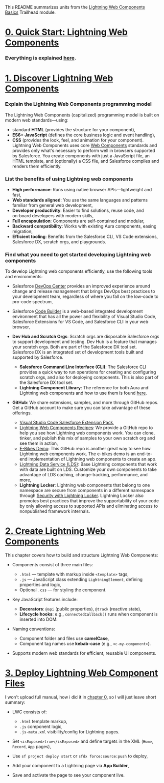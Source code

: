 This README summarizes  units from the [Lightning Web Components Basics](https://trailhead.salesforce.com/content/learn/modules/lightning-web-components-basics) Trailhead module.

# [0. Quick Start: Lightning Web Components](https://trailhead.salesforce.com/content/learn/projects/quick-start-lightning-web-components)

### Everything is explained [here](https://github.com/98Miquelle11/Salesforce/blob/main/DeveloperBeginnerTrail/LightningWebComponentsBasics/QuickStartLightningWebComponents/README.md).

# [1. Discover Lightning Web Components](https://trailhead.salesforce.com/content/learn/modules/lightning-web-components-basics/discover-lightning-web-components?trail_id=force_com_dev_beginner)

### Explain the Lightning Web Components programming model
The Lightning Web Components (capitalized) programming model is built on modern web standards—using:
* standard **HTML** (provides the structure for your component),
* **ES6+ JavaScript** (defines the core business logic and event handling),
* **CSS** (provides the look, feel, and animation for your component).
Lightning Web Components uses core [Web Components](https://github.com/WICG/webcomponents) standards and provides only what's necessary to perform well in browsers supported by Salesforce. You create components with just a JavaScript file, an HTML template, and (optionally) a CSS file, and Salesforce compiles and renders them efficiently.

### List the benefits of using Lightning web components
* **High performance**: Runs using native browser APIs—lightweight and fast,
* **Web standards aligned**: You use the same languages and patterns familiar from general web development,
* **Developer productivity**: Easier to find solutions, reuse code, and on‑board developers with modern skills,
* **Full encapsulation**: Components are self-contained and modular,
* **Backward compatibility**: Works with existing Aura components, easing migration,
* **Efficient tooling**: Benefits from the Salesforce CLI, VS Code extensions, Salesforce DX, scratch orgs, and playgrounds.

### Find what you need to get started developing Lightning web components
To develop Lightning web components efficiently, use the following tools and environments:
* Salesforce [DevOps Center](https://help.salesforce.com/s/articleView?id=platform.devops_center_overview.htm&type=5) provides an improved experience around change and release management that brings DevOps best practices to your development team, regardless of where you fall on the low-code to pro-code spectrum,
* Salesforce [Code Builder](https://developer.salesforce.com/docs/platform/code-builder/guide/codebuilder-overview.html) is a web-based integrated development environment that has all the power and flexibility of Visual Studio Code, Salesforce Extensions for VS Code, and Salesforce CLI in your web browser,
* **Dev Hub and Scratch Orgs**: Scratch orgs are disposable Salesforce orgs to support development and testing. Dev Hub is a feature that manages your scratch orgs. Both are part of the Salesforce DX tool set. Salesforce DX is an integrated set of development tools built and supported by Salesforce.

  * **Salesforce Command Line Interface (CLI)**: The Salesforce CLI provides a quick way to run operations for creating and configuring scratch orgs, and also for deploying components. This is also part of the Salesforce DX tool set.
  * **Lightning Component Library**: The reference for both Aura and Lightning web components and how to use them is found [here](https://developer.salesforce.com/docs/component-library/overview/components).

* **GitHub**: We share extensions, samples, and more through GitHub repos. Get a GitHub account to make sure you can take advantage of these offerings.

  * [Visual Studio Code Salesforce Extension Pack](https://marketplace.visualstudio.com/items?itemName=salesforce.salesforcedx-vscode),
  * [Lightning Web Components Recipes](https://github.com/trailheadapps/lwc-recipes): We provide a GitHub repo to help you see how Lightning web components work. You can clone, tinker, and publish this mix of samples to your own scratch org and see them in action,
  * [E-Bikes Demo](https://github.com/trailheadapps/ebikes-lwc): This GitHub repo is another great way to see how Lightning web components work. The e-bikes demo is an end-to-end implementation of Lightning web components to create an app.
  * [Lightning Data Service (LDS)](https://developer.salesforce.com/docs/platform/lwc/guide/data-ui-api): Base Lightning components that work with data are built on LDS. Customize your own components to take advantage of LDS caching, change-tracking, performance, and more,
  * **Lightning Locker**: Lightning web components that belong to one namespace are secure from components in a different namespace through [Security with Lightning Locker](https://developer.salesforce.com/docs/platform/lightning-components-security/guide/locker-intro.html). Lightning Locker also promotes best practices that improve the supportability of your code by only allowing access to supported APIs and eliminating access to nonpublished framework internals.

 # [2. Create Lightning Web Components](https://trailhead.salesforce.com/content/learn/modules/lightning-web-components-basics/create-lightning-web-components)

This chapter covers how to build and structure Lightning Web Components:
* Components consist of three main files:

  * `.html` — template with markup inside `<template>` tags,
  * `.js` — JavaScript class extending `LightningElement`, defining properties and logic,
  * Optional `.css` — for styling the component.

* Key JavaScript features include:

  * **Decorators**: `@api` (public properties), `@track` (reactive state),
  * **Lifecycle hooks**: e.g., `connectedCallback()` runs when component is inserted into DOM.

* Naming conventions:

  * Component folder and files use **camelCase**,
  * Component tag names use **kebab-case** (e.g., `<c-my-component>`).

* Supports modern web standards for efficient, reusable UI components.

# [3. Deploy Lightning Web Component Files](https://trailhead.salesforce.com/content/learn/modules/lightning-web-components-basics/push-lightning-web-component-files)

I won't upload full manual, how i did it in [chapter 0](https://trailhead.salesforce.com/content/learn/projects/quick-start-lightning-web-components), so I will just leave short summary:
* LWC consists of:

  * `.html` template markup,
  * `.js` component logic,
  * `.js-meta.xml` visibility/config for Lightning pages.

* Set `<isExposed>true</isExposed>` and define targets in the XML (`Home`, `Record`, `App` pages),
* Use `sf project deploy start` or `sfdx force:source:push` to deploy,
* Add your component to a Lightning page via **App Builder**,
* Save and activate the page to see your component live.
